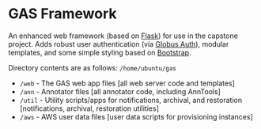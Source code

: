 # GAS Framework
An enhanced web framework (based on [Flask](https://flask.palletsprojects.com/)) for use in the capstone project. Adds robust user authentication (via [Globus Auth](https://docs.globus.org/api/auth)), modular templates, and some simple styling based on [Bootstrap](https://getbootstrap.com/docs/3.3/).

Directory contents are as follows:
`/home/ubuntu/gas`


* `/web` - The GAS web app files [all web server code and templates]
* `/ann` - Annotator files [all annotator code, including AnnTools]
* `/util` - Utility scripts/apps for notifications, archival, and restoration [notifications, archival, restoration utilities]
* `/aws` - AWS user data files [user data scripts for provisioning instances]




